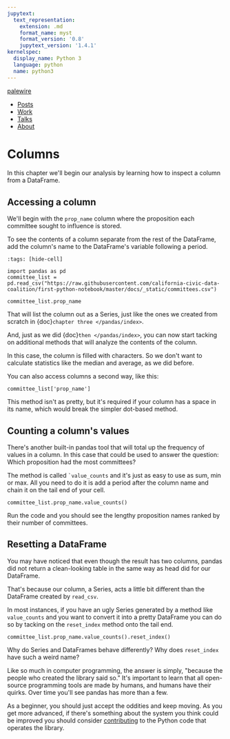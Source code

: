 ```yaml
---
jupytext:
  text_representation:
    extension: .md
    format_name: myst
    format_version: '0.8'
    jupytext_version: '1.4.1'
kernelspec:
  display_name: Python 3
  language: python
  name: python3
---
```


<nav>
  <div class="row">
    <div class="sevencol">
      <div class="shingle">
        <a href="https://palewi.re/">
          <div rel="rnews:copyrightedBy rnews:hasSource rnews:providedBy">
            <div about="http://palewi.re/" typeof="rnews:Organization">
              <div property="rnews:name">palewire</div>
            </div>
          </div>
        </a>
      </div>
    </div>
    <div class="fivecol last links">
      <ul>
        <li>
          <a href="http://palewi.re/posts/" title="Posts">
            Posts
          </a>
        </li>
        <li>
          <a href="http://palewi.re/work/" title="Work">
            Work
          </a>
        </li>
        <li>
          <a href="http://palewi.re/talks/" title="Talks">
            Talks
          </a>
        </li>
        <li>
          <a href="http://palewi.re/who-is-ben-welsh/" title="Who is Ben Welsh?">
            About
          </a>
        </li>
      </ul>
    </div>
  </div>
</nav>
<div class="row topbar">
    <div class="twelvecol last"></div>
</div>

# Columns

In this chapter we'll begin our analysis by learning how to inspect a column from a DataFrame.

## Accessing a column

We'll begin with the `prop_name` column where the proposition each committee sought to influence is stored.

To see the contents of a column separate from the rest of the DataFrame, add the column's name to the DataFrame's variable following a period.

```{code-cell}
:tags: [hide-cell]

import pandas as pd
committee_list = pd.read_csv("https://raw.githubusercontent.com/california-civic-data-coalition/first-python-notebook/master/docs/_static/committees.csv")
```

```{code-cell}
committee_list.prop_name
```

That will list the column out as a Series, just like the ones we created from scratch in {doc}`chapter three </pandas/index>`.

And, just as we did {doc}`then </pandas/index>`, you can now start tacking on additional methods that will analyze the contents of the column.

In this case, the column is filled with characters. So we don't want to calculate statistics like the median and average, as we did before.

You can also access columns a second way, like this:

```{code-cell}
committee_list['prop_name']
```

This method isn't as pretty, but it's required if your column has a space in its name, which would break the simpler dot-based method.

## Counting a column's values

There's another built-in pandas tool that will total up the frequency of values in a column. In this case that could be used to answer the question: Which proposition had the most committees?

The method is called `` `value_counts `` and it's just as easy to use as sum, min or max. All you need to do it is add a period after the column name and chain it on the tail end of your cell.

```{code-cell}
committee_list.prop_name.value_counts()
```

Run the code and you should see the lengthy proposition names ranked by their number of committees.

## Resetting a DataFrame

You may have noticed that even though the result has two columns, pandas did not return a clean-looking table in the same way as head did for our DataFrame.

That's because our column, a Series, acts a little bit different than the DataFrame created by `read_csv`.

In most instances, if you have an ugly Series generated by a method like `value_counts` and you want to convert it into a pretty DataFrame you can do so by tacking on the `reset_index` method onto the tail end.

```{code-cell}
committee_list.prop_name.value_counts().reset_index()
```

Why do Series and DataFrames behave differently? Why does `reset_index` have such a weird name?

Like so much in computer programming, the answer is simply, "because the people who created the library said so." It's important to learn that all open-source programming tools are made by humans, and humans have their quirks. Over time you'll see pandas has more than a few.

As a beginner, you should just accept the oddities and keep moving. As you get more advanced, if there's something about the system you think could be improved you should consider [contributing](https://pandas.pydata.org/pandas-docs/stable/development/contributing.html) to the Python code that operates the library.
